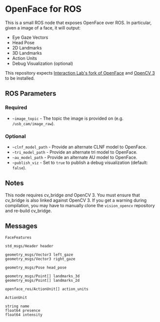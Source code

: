 # OpenFace for ROS

This is a small ROS node that exposes OpenFace over ROS. In particular, given a image of a face, it will output:
  * Eye Gaze Vectors
  * Head Pose
  * 2D Landmarks
  * 3D Landmarks
  * Action Units
  * Debug Visualization (optional)

This repository expects [Interaction Lab's fork of OpenFace](https://github.com/interaction-lab/OpenFace) and [OpenCV 3](https://github.com/opencv/opencv) to be installed.

## ROS Parameters

### Required
  * `~image_topic` - The topic the image is provided on (e.g. `/usb_cam/image_raw`).

### Optional
  * `~clnf_model_path` - Provide an alternate CLNF model to OpenFace.
  * `~tri_model_path` - Provide an alternate tri model to OpenFace.
  * `~au_model_path` - Provide an alternate AU model to OpenFace.
  * `~publish_viz` - Set to `true` to publish a debug visualization (default: `false`).

## Notes

This node requires cv_bridge *and* OpenCV 3. You must ensure that cv_bridge is also linked against OpenCV 3. If you get a warning during compilation, you may have to manually clone the `vision_opencv` repository and re-build cv_bridge.

## Messages

`FaceFeatures`
```
std_msgs/Header header

geometry_msgs/Vector3 left_gaze
geometry_msgs/Vector3 right_gaze

geometry_msgs/Pose head_pose

geometry_msgs/Point[] landmarks_3d
geometry_msgs/Point[] landmarks_2d

openface_ros/ActionUnit[] action_units
```

`ActionUnit`
```
string name
float64 presence
float64 intensity
```
